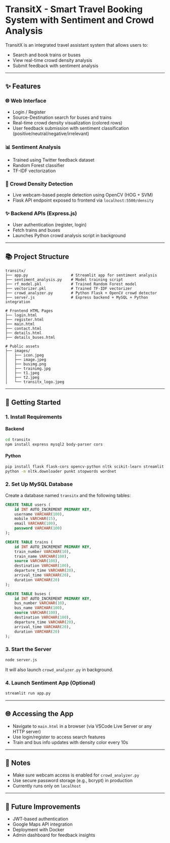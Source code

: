 # TransitX - Smart Travel Booking System with Sentiment and Crowd Analysis

TransitX is an integrated travel assistant system that allows users to:

* Search and book trains or buses
* View real-time crowd density analysis
* Submit feedback with sentiment analysis

---

## ✨ Features

### 🌐 Web Interface

* Login / Register
* Source-Destination search for buses and trains
* Real-time crowd density visualization (colored rows)
* User feedback submission with sentiment classification (positive/neutral/negative/irrelevant)

### 📊 Sentiment Analysis

* Trained using Twitter feedback dataset
* Random Forest classifier
* TF-IDF vectorization

### 👬 Crowd Density Detection

* Live webcam-based people detection using OpenCV (HOG + SVM)
* Flask API endpoint exposed to frontend via `localhost:5500/density`

### ✨ Backend APIs (Express.js)

* User authentication (register, login)
* Fetch trains and buses
* Launches Python crowd analysis script in background

---

## 📚 Project Structure

```
transitx/
├── app.py                   # Streamlit app for sentiment analysis
├── sentiment_analysis.py    # Model training script 
├── rf_model.pkl             # Trained Random Forest model 
├── vectorizer.pkl           # Trained TF-IDF vectorizer 
├── crowd_analyzer.py        # Python Flask + OpenCV crowd detector
├── server.js                # Express backend + MySQL + Python integration

# Frontend HTML Pages
├── login.html
├── register.html
├── main.html
├── contact.html
├── details.html             
├── details_buses.html       

# Public assets 
├── images/
│   ├── icon.jpeg
│   ├── image.jpeg
│   ├── busimg.png
│   ├── trainimg.jpg
│   ├── t1.jpeg
│   ├── t2.jpeg
│   └── transitx_logo.jpeg
```

---

## 🚀 Getting Started

### 1. Install Requirements

#### Backend

```bash
cd transitx
npm install express mysql2 body-parser cors
```

#### Python

```bash
pip install flask flask-cors opencv-python nltk scikit-learn streamlit joblib pandas
python -m nltk.downloader punkt stopwords wordnet
```

### 2. Set Up MySQL Database

Create a database named `transitx` and the following tables:

```sql
CREATE TABLE users (
    id INT AUTO_INCREMENT PRIMARY KEY,
    username VARCHAR(100),
    mobile VARCHAR(15),
    email VARCHAR(100),
    password VARCHAR(100)
);

CREATE TABLE trains (
    id INT AUTO_INCREMENT PRIMARY KEY,
    train_number VARCHAR(10),
    train_name VARCHAR(100),
    source VARCHAR(100),
    destination VARCHAR(100),
    departure_time VARCHAR(20),
    arrival_time VARCHAR(20),
    duration VARCHAR(20)
);

CREATE TABLE buses (
    id INT AUTO_INCREMENT PRIMARY KEY,
    bus_number VARCHAR(10),
    bus_name VARCHAR(100),
    source VARCHAR(100),
    destination VARCHAR(100),
    departure_time VARCHAR(20),
    arrival_time VARCHAR(20),
    duration VARCHAR(20)
);
```

### 3. Start the Server

```bash
node server.js
```

It will also launch `crowd_analyzer.py` in background.

### 4. Launch Sentiment App (Optional)

```bash
streamlit run app.py
```

---

## 🌐 Accessing the App

* Navigate to `main.html` in a browser (via VSCode Live Server or any HTTP server)
* Use login/register to access search features
* Train and bus info updates with density color every 10s

---

## 🚫 Notes

* Make sure webcam access is enabled for `crowd_analyzer.py`
* Use secure password storage (e.g., bcrypt) in production
* Currently runs only on `localhost`

---

## 🚀 Future Improvements

* JWT-based authentication
* Google Maps API integration
* Deployment with Docker
* Admin dashboard for feedback insights
